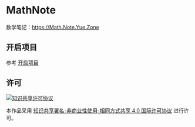 # MathNote

数学笔记：<https://Math.Note.Yue.Zone>

## 开启项目

参考 [开启项目](https://math.note.yue.zone/docs/start)

## 许可

[![知识共享许可协议](https://i.creativecommons.org/l/by-nc-sa/4.0/88x31.png)
](http://creativecommons.org/licenses/by-nc-sa/4.0/deed.zh)

本作品采用 [知识共享署名-非商业性使用-相同方式共享 4.0 国际许可协议](https://creativecommons.org/licenses/by-nc-sa/4.0/deed.zh)
进行许可。